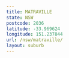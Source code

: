 ```yaml
---
title: MATRAVILLE
state: NSW
postcode: 2036
latitude: -33.969624
longitude: 151.237844
url: /nsw/matraville/
layout: suburb
---
```

